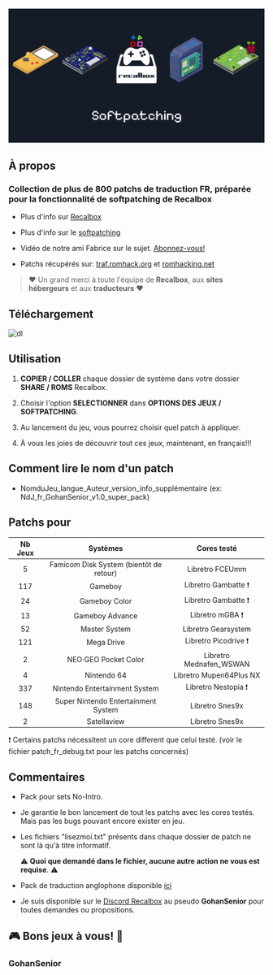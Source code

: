 #

![softpatching_recalbox](softpatching_recalbox.png)

## À propos

### Collection de plus de 800 patchs de traduction FR, préparée pour la fonctionnalité de softpatching de Recalbox

- Plus d'info sur [Recalbox](https://www.recalbox.com/fr/ "recalbox.com")

- Plus d'info sur le [softpatching](https://wiki.recalbox.com/fr/basic-usage/features/softpatching "wiki.recalbox.com")

- Vidéo de notre ami Fabrice sur le sujet. [Abonnez-vous!](https://youtu.be/z6rdZ0jpSvs?si=ZQ6eWgdMe-Me4O7T "Chaine Youtube Recalbox")

- Patchs récupérés sur: [traf.romhack.org](https://traf.romhack.org/) et [romhacking.net](https://www.romhacking.net/)

>:heart: Un grand merci à toute l'équipe de **Recalbox**, aux **sites hébergeurs** et aux **traducteurs** :heart:

## Téléchargement

![dl](https://github.com/user-attachments/assets/bf9406cc-2332-4933-b9a1-0832e8d38701)

## Utilisation

1. **COPIER / COLLER** chaque dossier de système dans votre dossier **SHARE / ROMS** Recalbox.

2. Choisir l'option **SELECTIONNER** dans **OPTIONS DES JEUX / SOFTPATCHING**.

3. Au lancement du jeu, vous pourrez choisir quel patch à appliquer.

4. À vous les joies de découvrir tout ces jeux, maintenant, en français!!!

## Comment lire le nom d'un patch

- NomduJeu_langue_Auteur_version_info_supplémentaire (ex: NdJ_fr_GohanSenior_v1.0_super_pack)

## Patchs pour

| Nb Jeux | Systèmes | Cores testé |
|:-------:|:--------:|:-----------:|
| 5 | Famicom Disk System (bientôt de retour) | Libretro FCEUmm | 
| 117 | Gameboy | Libretro Gambatte :heavy_exclamation_mark: |
| 24 | Gameboy Color | Libretro Gambatte :heavy_exclamation_mark: |
| 13 | Gameboy Advance | Libretro mGBA :heavy_exclamation_mark: |
| 52 | Master System | Libretro Gearsystem |
| 121 | Mega Drive | Libretro Picodrive :heavy_exclamation_mark: |
| 2 | NEO·GEO Pocket Color | Libretro Mednafen_WSWAN |
| 4 | Nintendo 64 | Libretro Mupen64Plus NX |
| 337 | Nintendo Entertainment System | Libretro Nestopia :heavy_exclamation_mark: |
| 148 | Super Nintendo Entertainment System | Libretro Snes9x |
| 2 | Satellaview | Libretro Snes9x |

:heavy_exclamation_mark: Certains patchs nécessitent un core different que celui testé. (voir le fichier patch_fr_debug.txt pour les patchs concernés)

## Commentaires

- Pack pour sets No-Intro.

- Je garantie le bon lancement de tout les patchs avec les cores testés. Mais pas les bugs pouvant encore exister en jeu.

- Les fichiers "lisezmoi.txt" présents dans chaque dossier de patch ne sont là qu'à titre informatif.

  :warning: **Quoi que demandé dans le fichier, aucune autre action ne vous est requise**. :warning:

- Pack de traduction anglophone disponible [ici](https://github.com/GohanSenior/Pack-Trans-EN-Sets-No-Intro-Softpatching-Recalbox "Pack-Trans-EN-Sets-No-Intro-Softpatching-Recalbox")

- Je suis disponible sur le [Discord Recalbox](https://discord.gg/GQJREVqrU2) au pseudo **GohanSenior** pour toutes demandes ou propositions.
  
## :video_game: Bons jeux à vous! :round_pushpin:

### GohanSenior

